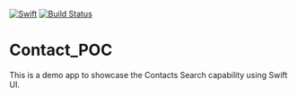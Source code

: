 [![Swift](https://github.com/kmvu/Contact_POC/actions/workflows/CI.yml/badge.svg?branch=main)](https://github.com/kmvu/Contact_POC/actions/workflows/CI.yml)
[![Build Status](https://app.travis-ci.com/kmvu/Contact_POC.svg?token=sMyAriypTRWw5EufLx53&branch=main)](https://app.travis-ci.com/kmvu/Contact_POC)

# Contact_POC
This is a demo app to showcase the Contacts Search capability using Swift UI.
